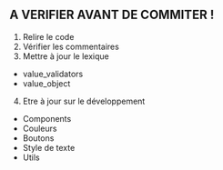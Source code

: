 ## A VERIFIER AVANT DE COMMITER !

1. Relire le code
2. Vérifier les commentaires
3. Mettre à jour le lexique
- value_validators
- value_object 
4. Etre à jour sur le développement
- Components
- Couleurs
- Boutons
- Style de texte
- Utils